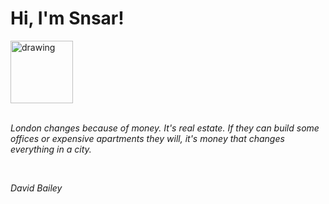 <h1>Hi, I'm Snsar!</h1> <img src="https://acegif.com/wp-content/uploads/2021/4fh5wi/pepefrg-21.gif" alt="drawing"  height = "100"/> <br> <br> <p><i>London changes because of money. It's real estate. If they can build some offices or expensive apartments they will, it's money that changes everything in a city.</i></p> <br> <p><i>David Bailey</i></p>